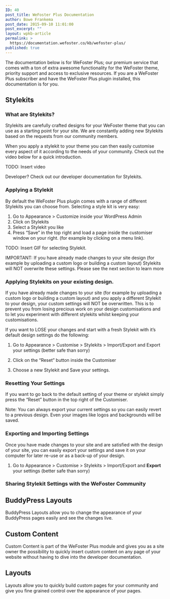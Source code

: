 ```yaml
---
ID: 40
post_title: WeFoster Plus Documentation
author: Bowe Frankema
post_date: 2015-09-10 11:01:00
post_excerpt: ""
layout: wpkb-article
permalink: >
  https://documentation.wefoster.co/kb/wefoster-plus/
published: true
---
```

The documentation below is for WeFoster Plus; our premium service that comes with a ton of extra awesome functionality for the WeFoster theme, priority support and access to exclusive resources. If you are a WeFoster Plus subscriber and have the WeFoster Plus plugin installed, this documentation is for you.

## Stylekits

### What are Stylekits?

Stylekits are carefully crafted designs for your WeFoster theme that you can use as a starting point for your site. We are constantly adding new Stylekits based on the requests from our community members.

When you apply a stylekit to your theme you can then easily customise every aspect of it according to the needs of your community. Check out the video below for a quick introduction.

TODO: Insert video

Developer? Check out our developer documentation for Stylekits.

### Applying a Stylekit

By default the WeFoster Plus plugin comes with a range of different Stylekits you can choose from. Selecting a style kit is very easy:

1.  Go to Appearance > Customize inside your WordPress Admin
2.  Click on Stylekits
3.  Select a Stylekit you like
4.  Press “Save” in the top right and load a page inside the customiser window on your right. (for example by clicking on a menu link). 

TODO: Insert GIF for selecting Stylekit.

IMPORTANT: If you have already made changes to your site design (for example by uploading a custom logo or building a custom layout) Stylekits will NOT overwrite these settings. Please see the next section to learn more

### Applying Stylekits on your existing design.

If you have already made changes to your site (for example by uploading a custom logo or building a custom layout) and you apply a different Stylekit to your design, your custom settings will NOT be overwritten. This is to prevent you from losing precious work on your design customisations and to let you experiment with different stylekits whilst keeping your customisations.

If you want to LOSE your changes and start with a fresh Stylekit with it’s default design settings do the following:

1.  Go to Appearance > Customise > Stylekits > Import/Export and Export your settings (better safe than sorry)

2.  Click on the “Reset” button inside the Customiser

3.  Choose a new Stylekit and Save your settings.

### Resetting Your Settings

If you want to go back to the default setting of your theme or stylekit simply press the “Reset” button in the top right of the Customiser.

Note: You can always export your current settings so you can easily revert to a previous design. Even your images like logos and backgrounds will be saved.

### Exporting and Importing Settings

Once you have made changes to your site and are satisfied with the design of your site, you can easily export your settings and save it on your computer for later re-use or as a back-up of your design.

1.  Go to Appearance > Customise > Stylekits > Import/Export and **Export** your settings (better safe than sorry)

### Sharing Stylekit Settings with the WeFoster Community

## BuddyPress Layouts

BuddyPress Layouts allow you to change the appearance of your BuddyPress pages easily and see the changes live.

## Custom Content

Custom Content is part of the WeFoster Plus module and gives you as a site owner the possibility to quickly insert custom content on any page of your website without having to dive into the developer documentation.

## Layouts

Layouts allow you to quickly build custom pages for your community and give you fine grained control over the appearance of your pages.